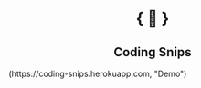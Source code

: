 <h1 style="text-align:center">{ 🍺 }</h1>
<h2 style="text-align:center">Coding Snips</h2>
(https://coding-snips.herokuapp.com, "Demo")
